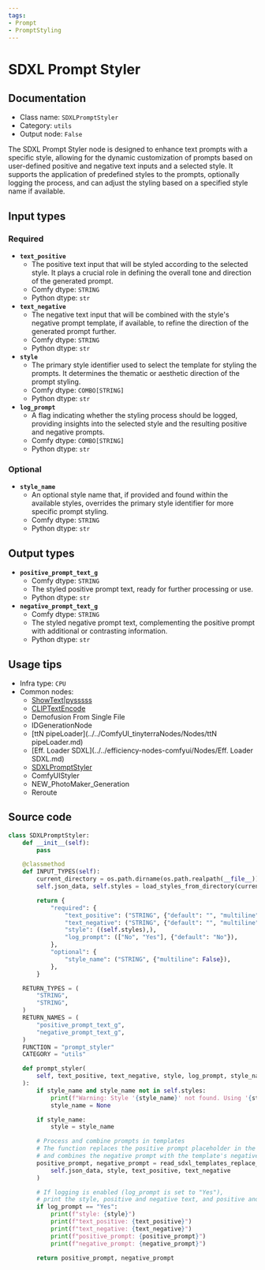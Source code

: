 ```yaml
---
tags:
- Prompt
- PromptStyling
---
```


# SDXL Prompt Styler
## Documentation
- Class name: `SDXLPromptStyler`
- Category: `utils`
- Output node: `False`

The SDXL Prompt Styler node is designed to enhance text prompts with a specific style, allowing for the dynamic customization of prompts based on user-defined positive and negative text inputs and a selected style. It supports the application of predefined styles to the prompts, optionally logging the process, and can adjust the styling based on a specified style name if available.
## Input types
### Required
- **`text_positive`**
    - The positive text input that will be styled according to the selected style. It plays a crucial role in defining the overall tone and direction of the generated prompt.
    - Comfy dtype: `STRING`
    - Python dtype: `str`
- **`text_negative`**
    - The negative text input that will be combined with the style's negative prompt template, if available, to refine the direction of the generated prompt further.
    - Comfy dtype: `STRING`
    - Python dtype: `str`
- **`style`**
    - The primary style identifier used to select the template for styling the prompts. It determines the thematic or aesthetic direction of the prompt styling.
    - Comfy dtype: `COMBO[STRING]`
    - Python dtype: `str`
- **`log_prompt`**
    - A flag indicating whether the styling process should be logged, providing insights into the selected style and the resulting positive and negative prompts.
    - Comfy dtype: `COMBO[STRING]`
    - Python dtype: `str`
### Optional
- **`style_name`**
    - An optional style name that, if provided and found within the available styles, overrides the primary style identifier for more specific prompt styling.
    - Comfy dtype: `STRING`
    - Python dtype: `str`
## Output types
- **`positive_prompt_text_g`**
    - Comfy dtype: `STRING`
    - The styled positive prompt text, ready for further processing or use.
    - Python dtype: `str`
- **`negative_prompt_text_g`**
    - Comfy dtype: `STRING`
    - The styled negative prompt text, complementing the positive prompt with additional or contrasting information.
    - Python dtype: `str`
## Usage tips
- Infra type: `CPU`
- Common nodes:
    - [ShowText|pysssss](../../ComfyUI-Custom-Scripts/Nodes/ShowText|pysssss.md)
    - [CLIPTextEncode](../../Comfy/Nodes/CLIPTextEncode.md)
    - Demofusion From Single File
    - IDGenerationNode
    - [ttN pipeLoader](../../ComfyUI_tinyterraNodes/Nodes/ttN pipeLoader.md)
    - [Eff. Loader SDXL](../../efficiency-nodes-comfyui/Nodes/Eff. Loader SDXL.md)
    - [SDXLPromptStyler](../../comfyui-art-venture/Nodes/SDXLPromptStyler.md)
    - ComfyUIStyler
    - NEW_PhotoMaker_Generation
    - Reroute



## Source code
```python
class SDXLPromptStyler:
    def __init__(self):
        pass

    @classmethod
    def INPUT_TYPES(self):
        current_directory = os.path.dirname(os.path.realpath(__file__))
        self.json_data, self.styles = load_styles_from_directory(current_directory)

        return {
            "required": {
                "text_positive": ("STRING", {"default": "", "multiline": True}),
                "text_negative": ("STRING", {"default": "", "multiline": True}),
                "style": ((self.styles),),
                "log_prompt": (["No", "Yes"], {"default": "No"}),
            },
            "optional": {
                "style_name": ("STRING", {"multiline": False}),
            },
        }

    RETURN_TYPES = (
        "STRING",
        "STRING",
    )
    RETURN_NAMES = (
        "positive_prompt_text_g",
        "negative_prompt_text_g",
    )
    FUNCTION = "prompt_styler"
    CATEGORY = "utils"

    def prompt_styler(
        self, text_positive, text_negative, style, log_prompt, style_name=None
    ):
        if style_name and style_name not in self.styles:
            print(f"Warning: Style '{style_name}' not found. Using '{style}' instead.")
            style_name = None

        if style_name:
            style = style_name

        # Process and combine prompts in templates
        # The function replaces the positive prompt placeholder in the template,
        # and combines the negative prompt with the template's negative prompt, if they exist.
        positive_prompt, negative_prompt = read_sdxl_templates_replace_and_combine(
            self.json_data, style, text_positive, text_negative
        )

        # If logging is enabled (log_prompt is set to "Yes"),
        # print the style, positive and negative text, and positive and negative prompts to the console
        if log_prompt == "Yes":
            print(f"style: {style}")
            print(f"text_positive: {text_positive}")
            print(f"text_negative: {text_negative}")
            print(f"positive_prompt: {positive_prompt}")
            print(f"negative_prompt: {negative_prompt}")

        return positive_prompt, negative_prompt

```
